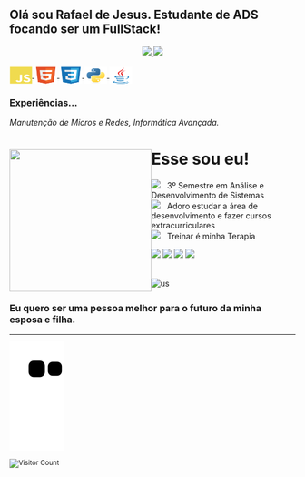 ## Olá sou Rafael de Jesus. Estudante de ADS focando ser um FullStack!
<div align="center">
  <a href="https://github.com/rafaeldeje">
    <img height="170em" src="https://github-readme-stats.vercel.app/api?username=rafaeldeje&show_icons=true&theme=dracula&include_all_commits=true&count_private=true"/>
  <img height="170em" src="https://github-readme-stats.vercel.app/api/top-langs/?username=rafaeldeje&layout=compact&langs_count=7&theme=dracula"/>
</div>
<div style="display: inline_block"><br>
  <img align="center" alt="Rafa-Js" height="30" width="40" src="https://raw.githubusercontent.com/devicons/devicon/master/icons/javascript/javascript-plain.svg">
  <img align="center" alt="Rafa-HTML" height="30" width="40" src="https://raw.githubusercontent.com/devicons/devicon/master/icons/html5/html5-original.svg">
  <img align="center" alt="Rafa-CSS" height="30" width="40" src="https://raw.githubusercontent.com/devicons/devicon/master/icons/css3/css3-original.svg">
  <img align="center" alt="Rafa-Python" height="30" width="40" src="https://raw.githubusercontent.com/devicons/devicon/master/icons/python/python-original.svg">
  <img align="center" alt="rafaeldeje-java" title="Java" height="30" width="40" src="https://raw.githubusercontent.com/devicons/devicon/master/icons/java/java-original.svg">
</div>

### Experiências... </a><br/>
*Manutenção de Micros e Redes, Informática Avançada.*</a><br/>

# Esse sou eu! <img align="left" width="250" width="250" height="250" src="https://user-images.githubusercontent.com/102198489/190268521-bf879930-0270-4f99-a5e3-680c44db959a.png">
<p>
  <img src="https://img.icons8.com/color/48/000000/graduation-cap.png" height="40px"/> 
  &nbsp;
  <label>
   3º Semestre em Análise e Desenvolvimento de Sistemas
   <label/>
  <br />
    
  <img src="https://img.icons8.com/color/48/000000/open-book--v2.png" height="40px"/> 
  &nbsp;
  <label>
  Adoro estudar a área de desenvolvimento e fazer cursos extracurriculares
  <label/>
  <br />
    
  <img src="https://user-images.githubusercontent.com/102198489/190271177-dd45658e-8647-4418-85b4-03de9aa45c03.png" height="50px"/> 
  &nbsp;
  <label>
  Treinar é minha Terapia
  <label/>
  <br />
 
 <a href="https://www.linkedin.com/in/rafaeldeje/"><img src="https://img.shields.io/badge/LinkedIn-0077B5?style=for-the-badge&logo=linkedin&logoColor=white"></a>
 <a href="mailto:dejerafa@gmail.com"><img src="https://img.shields.io/badge/Gmail-D14836?style=for-the-badge&logo=gmail&logoColor=white"></a>
 <a href="wa.me/5585989935100"><img src="https://img.shields.io/badge/WhatsApp-25D366?style=for-the-badge&logo=whatsapp&logoColor=white"></a>
 <a href="https://instagram.com/rafaeldeje" target="_blank"><img src="https://img.shields.io/badge/-Instagram-%23E4405F?style=for-the-badge&logo=instagram&logoColor=white"></a>
</p>
  
 <p>
 <br /><img align="center" alt="us" height="450"  width="450" src="https://user-images.githubusercontent.com/102198489/190278597-5a2e163f-baaa-4022-ad9e-4cf58f835909.png">
<label><sub>
    
### Eu quero ser uma pessoa melhor para o futuro da minha esposa e filha.
 <label/>
    <sub/>
</p>

  <hr>  
  
  ![Snake animation](https://github.com/rafaeldeje/rafaeldeje/blob/output/github-contribution-grid-snake.svg)

  ![Visitor Count](https://profile-counter.glitch.me/rafaeldeje/count.svg)
</div>
